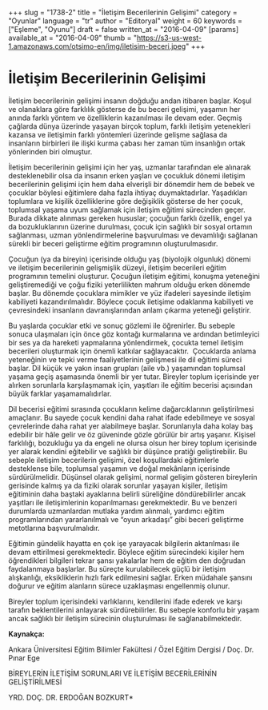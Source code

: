 +++
slug = "1738-2"
title = "İletişim Becerilerinin Gelişimi"
category = "Oyunlar"
language = "tr"
author = "Editoryal"
weight = 60
keywords = ["Eşleme", "Oyunu"]
draft = false
written_at = "2016-04-09"
[params]
available_at = "2016-04-09"
thumb = "https://s3-us-west-1.amazonaws.com/otsimo-en/img/iletisim-beceri.jpeg"
+++

# İletişim Becerilerinin Gelişimi

İletişim becerilerinin gelişimi insanın doğduğu andan itibaren başlar. Koşul ve olanaklara göre farklılık gösterse de bu beceri gelişimi, yaşamın her anında farklı yöntem ve özelliklerin kazanılması ile devam eder. Geçmiş çağlarda dünya üzerinde yaşayan birçok toplum, farklı iletişim yetenekleri kazansa ve iletişimin farklı yöntemleri üzerinde gelişme sağlasa da insanların birbirleri ile ilişki kurma çabası her zaman tüm insanlığın ortak yönlerinden biri olmuştur.

İletişim becerilerinin gelişimi için her yaş, uzmanlar tarafından ele alınarak desteklenebilir olsa da insanın erken yaşları ve çocukluk dönemi iletişim becerilerinin gelişimi için hem daha elverişli bir dönemdir hem de bebek ve çocuklar böylesi eğitimlere daha fazla ihtiyaç duymaktadırlar. Yaşadıkları toplumlara ve kişilik özelliklerine göre değişiklik gösterse de her çocuk, toplumsal yaşama uyum sağlamak için iletişim eğitimi sürecinden geçer. Burada dikkate alınması gereken hususlar; çocuğun farklı özellik, engel ya da bozukluklarının üzerine durulması, çocuk için sağlıklı bir sosyal ortamın sağlanması, uzman yönlendirmelerine başvurulması ve devamlılığı sağlanan sürekli bir beceri geliştirme eğitim programının oluşturulmasıdır.

Çocuğun (ya da bireyin) içerisinde olduğu yaş (biyolojik olgunluk) dönemi ve iletişim becerilerinin gelişmişlik düzeyi, iletişim becerileri eğitim programının temelini oluşturur. Çocuğun iletişim eğitimi, konuşma yeteneğini geliştiremediği ve çoğu fiziki yeterlilikten mahrum olduğu erken dönemde başlar. Bu dönemde çocuklara mimikler ve yüz ifadeleri sayesinde iletişim kabiliyeti kazandırılmalıdır. Böylece çocuk iletişime odaklanma kabiliyeti ve çevresindeki insanların davranışlarından anlam çıkarma yeteneği geliştirir.

Bu yaşlarda çocuklar etki ve sonuç gözlemi ile öğrenirler. Bu sebeple sonuca ulaşmaları için önce göz kontağı kurmalarına ve ardından betimleyici bir ses ya da hareketi yapmalarına yönlendirmek, çocukta temel iletişim becerileri oluşturmak için önemli katkılar sağlayacaktır.  Çocuklarda anlama yeteneğinin ve tepki verme faaliyetlerinin gelişmesi ile dil eğitimi süreci başlar. Dil küçük ve yakın insan grupları (aile vb.) yaşamından toplumsal yaşama geçiş aşamasında önemli bir yer tutar. Bireyler toplum içerisinde yer alırken sorunlarla karşılaşmamak için, yaşıtları ile eğitim becerisi açısından büyük farklar yaşamamalıdırlar.

Dil becerisi eğitimi sırasında çocukların kelime dağarcıklarının geliştirilmesi amaçlanır. Bu sayede çocuk kendini daha rahat ifade edebilmeye ve sosyal çevrelerinde daha rahat yer alabilmeye başlar. Sorunlarıyla daha kolay baş edebilir bir hâle gelir ve öz güveninde gözle görülür bir artış yaşanır. Kişisel farklılığı, bozukluğu ya da engeli ne olursa olsun her birey toplum içerisinde yer alarak kendini eğitebilir ve sağlıklı bir düşünce pratiği geliştirebilir. Bu sebeple iletişim becerilerin gelişimi, özel koşullardaki eğitimlerle desteklense bile, toplumsal yaşamın ve doğal mekânların içerisinde sürdürülmelidir. Düşünsel olarak gelişimi, normal gelişim gösteren bireylerin gerisinde kalmış ya da fiziki olarak sorunlar yaşayan kişiler, iletişim eğitiminin daha baştaki ayaklarına belirli süreliğine döndürebilirler ancak yaşıtları ile iletişimlerinin koparılmaması gerekmektedir. Bu ve benzeri durumlarda uzmanlardan mutlaka yardım alınmalı, yardımcı eğitim programlarından yararlanılmalı ve “oyun arkadaşı” gibi beceri geliştirme metotlarına başvurulmalıdır.

Eğitimin gündelik hayatta en çok işe yarayacak bilgilerin aktarılması ile devam ettirilmesi gerekmektedir. Böylece eğitim sürecindeki kişiler hem öğrendikleri bilgileri tekrar şansı yakalarlar hem de eğitim den doğrudan faydalanmaya başlarlar. Bu süreçte kurulabilecek güçlü bir iletişim alışkanlığı, eksikliklerin hızlı fark edilmesini sağlar. Erken müdahale şansını doğurur ve eğitim alanların sürece uzaklaşması engellenmiş olunur.

Bireyler toplum içerisindeki varlıklarını, kendilerini ifade ederek ve karşı tarafın beklentilerini anlayarak sürdürebilirler. Bu sebeple konforlu bir yaşam ancak sağlıklı bir iletişim sürecinin oluşturulması ile sağlanabilmektedir.

**Kaynakça:**

Ankara Üniversitesi Eğitim Bilimler Fakültesi / Özel Eğitim Dergisi / Doç. Dr. Pınar Ege

BİREYLERİN İLETİŞİM SORUNLARI VE İLETİŞİM BECERİLERİNİN GELİŞTİRİLMESİ

YRD. DOÇ. DR. ERDOĞAN BOZKURT*

